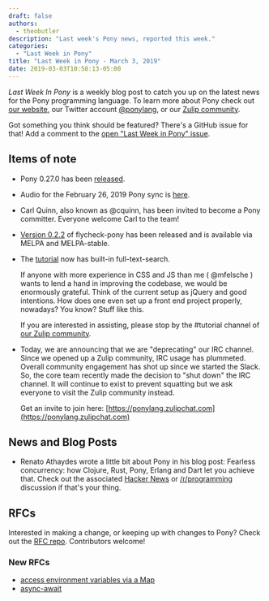 ```yaml
---
draft: false
authors:
  - theobutler
description: "Last week's Pony news, reported this week."
categories:
  - "Last Week in Pony"
title: "Last Week in Pony - March 3, 2019"
date: 2019-03-03T10:58:13-05:00
---
```

_Last Week In Pony_ is a weekly blog post to catch you up on the latest news for the Pony programming language. To learn more about Pony check out [our website](https://ponylang.io), our Twitter account [@ponylang](https://twitter.com/ponylang), or our [Zulip community](https://ponylang.zulipchat.com).

Got something you think should be featured? There's a GitHub issue for that! Add a comment to the [open "Last Week in Pony" issue](https://github.com/ponylang/ponylang.github.io/issues?q=is%3Aissue+is%3Aopen+label%3Alast-week-in-pony).
<!-- more -->

## Items of note

- Pony 0.27.0 has been [released](https://github.com/ponylang/ponyc/releases/tag/0.27.0).

- Audio for the February 26, 2019 Pony sync is [here](https://vimeo.com/915402599).

- Carl Quinn, also known as @cquinn, has been invited to become a Pony committer. Everyone welcome Carl to the team!

- [Version 0.2.2](https://github.com/SeanTAllen/flycheck-pony/releases/tag/0.2.2) of flycheck-pony has been released and is available via MELPA and MELPA-stable.

- The [tutorial](https://tutorial.ponylang.io/) now has built-in full-text-search.

    If anyone with more experience in CSS and JS than me ( @mfelsche ) wants to lend a hand in improving the codebase, we would be enormously grateful. Think of the current setup as jQuery and good intentions. How does one even set up a front end project properly, nowadays? You know? Stuff like this.

    If you are interested in assisting, please stop by the #tutorial channel of [our Zulip community](https://ponylang.zulipchat.com).

- Today, we are announcing that we are "deprecating" our IRC channel. Since we opened up a Zulip community, IRC usage has plummeted. Overall community engagement has shot up since we started the Slack. So, the core team recently made the decision to "shut down" the IRC channel. It will continue to exist to prevent squatting but we ask everyone to visit the Zulip community instead.

    Get an invite to join here: [https://ponylang.zulipchat.com](https://ponylang.zulipchat.com)

## News and Blog Posts

- Renato Athaydes wrote a little bit about Pony in his blog post: Fearless concurrency: how Clojure, Rust, Pony, Erlang and Dart let you achieve that. Check out the associated [Hacker News](https://news.ycombinator.com/item?id=19241427) or [/r/programming](https://www.reddit.com/r/programming/comments/aucqq8/fearless_concurrency_how_clojure_rust_pony_erlang/) discussion if that's your thing.

## RFCs

Interested in making a change, or keeping up with changes to Pony? Check out the [RFC repo](https://github.com/ponylang/rfcs). Contributors welcome!

### New RFCs

- [access environment variables via a Map](https://github.com/ponylang/rfcs/pull/144)
- [async-await](https://github.com/ponylang/rfcs/pull/143)
